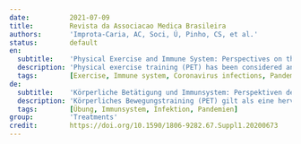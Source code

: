```yaml
---
date:          2021-07-09
title:         Revista da Associacao Medica Brasileira
authors:       'Improta-Caria, AC, Soci, Ú, Pinho, CS, et al.'
status:        default
en:
  subtitle:    'Physical Exercise and Immune System: Perspectives on the COVID-19 pandemic'
  description: 'Physical exercise training (PET) has been considered an excellent non-pharmacological strategy to prevent and treat several diseases. There are various benefits offered by PET, especially on the immune system, promoting changes in the morphology and function of cells, inducing changes in the expression pattern of pro and anti-inflammatory cytokines. However, these changes depend on the type, volume and intensity of PET and whether it is being evaluated acutely or chronically. In this context, PET can be a tool to improve the immune system and fight various infections. However, the current COVID-19 pandemic, caused by SARS-CoV-2, which produces cytokine storm, inducing inflammation in several organs, with high infection rates in both sedentary and physically active individuals, the role of PET on immune cells has not yet been elucidated. Thus, this review focused on the role of PET on immune system cells and the possible effects of PET-induced adaptive responses on SARS-CoV-2 infection and COVID-19.'
  tags:        [Exercise, Immune system, Coronavirus infections, Pandemics]
de:
  subtitle:    'Körperliche Betätigung und Immunsystem: Perspektiven der COVID-19-Pandemie'
  description: 'Körperliches Bewegungstraining (PET) gilt als eine hervorragende nicht-pharmakologische Strategie zur Vorbeugung und Behandlung verschiedener Krankheiten. PET bietet verschiedene Vorteile, insbesondere für das Immunsystem, indem es Veränderungen in der Morphologie und Funktion von Zellen fördert und Veränderungen im Expressionsmuster von entzündungsfördernden und entzündungshemmenden Zytokinen hervorruft. Diese Veränderungen hängen jedoch von der Art, dem Umfang und der Intensität der PET ab und davon, ob sie akut oder chronisch durchgeführt wird. In diesem Zusammenhang kann die PET ein Instrument zur Verbesserung des Immunsystems und zur Bekämpfung verschiedener Infektionen sein. Angesichts der aktuellen COVID-19-Pandemie, die durch SARS-CoV-2 verursacht wird und einen Zytokinsturm auslöst, der Entzündungen in verschiedenen Organen hervorruft, und angesichts der hohen Infektionsraten sowohl bei sitzenden als auch bei körperlich aktiven Personen ist die Rolle der PET auf Immunzellen noch nicht geklärt. Daher konzentrierte sich diese Übersicht auf die Rolle von PET auf Zellen des Immunsystems und die möglichen Auswirkungen von PET-induzierten adaptiven Reaktionen auf die SARS-CoV-2-Infektion und COVID-19.' 
  tags:        [Übung, Immunsystem, Infektion, Pandemien]
group:         'Treatments'
credit:        https://doi.org/10.1590/1806-9282.67.Suppl1.20200673
---
```

